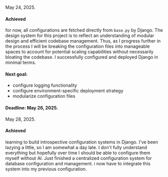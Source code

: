 May 24, 2025.

#### Achieved 
for now, all configurations are fetched directly from `base.py` by Django.
The design system for this project is to reflect an understanding of modular design
and efficient codebase management. Thus, as I progress further in the process I will be breaking the
configuration files into manageable spaces to account for potential scaling capabilities without necessarily
bloating the codebase. I successfully configured and deployed Django in minimal
terms.

#### Next goal:
* configure logging functionality
* configure environment-specific deployment strategy
* modularize configuration files

#### Deadline: May 26, 2025.

May 28, 2025.

#### Achieved
learning to build introspective configuration systems in Django. I've been lazying a little, so I am somewhat a day late.
I don't fully understand everything but hopefully over time I should be able to configure them myself without AI.
Just finished a centralized configuration system for database configuration and management.
i now have to integrate this system into my previous configuration.